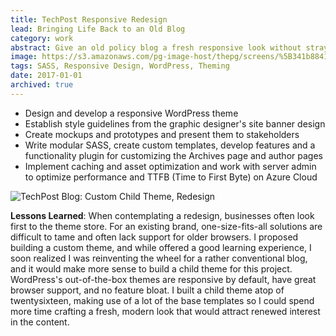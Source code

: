 ```yaml
---
title: TechPost Responsive Redesign
lead: Bringing Life Back to an Old Blog
category: work
abstract: Give an old policy blog a fresh responsive look without straying from the branding guidelines or losing any legacy browser compatibility.
image: https://s3.amazonaws.com/pg-image-host/thepg/screens/%5B341b884118cf238effacae70d76377ea%5D_tp.png
tags: SASS, Responsive Design, WordPress, Theming
date: 2017-01-01
archived: true
---
```


- Design and develop a responsive WordPress theme
- Establish style guidelines from the graphic designer's site banner design
- Create mockups and prototypes and present them to stakeholders
- Write modular SASS, create custom templates, develop features and a functionality plugin for customizing the Archives page and author pages
- Implement caching and asset optimization and work with server admin to optimize performance and TTFB (Time to First Byte) on Azure Cloud

![TechPost Blog: Custom Child Theme, Redesign](https://s3.amazonaws.com/pg-image-host/thepg/screens/tp.gif)

**Lessons Learned**: When contemplating a redesign, businesses often look first to the theme store. For an existing brand, one-size-fits-all solutions are difficult to tame and often lack support for older browsers. I proposed building a custom theme, and while offered a good learning experience, I soon realized I was reinventing the wheel for a rather conventional blog, and it would make more sense to build a child theme for this project. WordPress's out-of-the-box themes are responsive by default, have great browser support, and no feature bloat. I built a child theme atop of twentysixteen, making use of a lot of the base templates so I could spend more time crafting a fresh, modern look that would attract renewed interest in the content.
